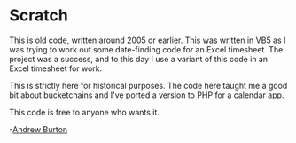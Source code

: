 Scratch
=======

This is old code, written around 2005 or earlier.  This was written in VB5 as I was trying to work out some date-finding code for an Excel timesheet.  The project was a success, and to this day I use a variant of this code in an Excel timesheet for work.

This is strictly here for historical purposes.  The code here taught me a good bit about bucketchains and I've ported a version to PHP for a calendar app.

This code is free to anyone who wants it.

-[Andrew Burton](http://andrewburton.biz)